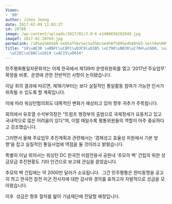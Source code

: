 ```yaml
---
Views:
- '80'
author: Jihee Jeong
date: 2017-02-09 11:03:27
id: 28769
image: /wp-content/uploads/2017/02/3.0-6-e1486656202844.jpg
imagef: 2017-02-28769.jpg
permalink: /18%ea%b8%b0-%eb%af%bc%ec%a3%bc%ed%8f%89%ed%86%b5-%ec%9e%90%eb%ac%b8%ec%9c%84%ec%9b%90-%ec%9e%90%ea%b2%a9%ec%8b%ac%ec%82%ac-%ea%b0%95%ed%99%94/
title: "18\uAE30 \uBBFC\uC8FC\uD3C9\uD1B5 \uC790\uBB38\uC704\uC6D0, \u2018\uC790\uACA9\
  \uC2EC\uC0AC\u2019 \uAC15\uD654"
---
```


민주평화통일자문회의는 어제 한국에서 제139차 운영위원회를 열고 ‘2017년 주요업무’ 확정을 비롯,  운영에 관한 전반적인 사항이 논의됐습니다.

이날 회의 결과에 따르면, 제18기부터는 보다 실질적인 통일활동 참여가 가능한 인사가 위촉될 수 있도록 할 계획입니다.

이에 따라 워싱턴협의회도 대폭적인 변화가 예상되고 있어 향후 귀추가 주목됩니다.

회의에서 유호열 수석부의장은 “트럼프 행정부의 출범으로 국제정세가 요동치고 있고 국내적으로 많은 어려움이 있다”며, 이럴 때일수록 평통위원들의 역할이 아주 중요하다고 강조했습니다.

그러면서 올해 주요업무 추진계획과 관련해서는 ‘경제성고 효율성 차원에서 기본 방향’을 잡고 실질적인 통일사업에 역점을 둘 것이라고 밝혔습니다.

특별히 이날 회의서는 워싱턴 DC 한국전 미참전용사 공원내 ‘추모의 벽’ 건립의 위한 성금모금 추진현황도 기타 안건으로 보고돼 관심을 끌었습니다.

추모의 벽 건립에는 약 2000만 달러가 소요됩니다.  그간 민주평통은 한미동맹을 공고히 하고 한국전 참전 미군 전사자에 대한 감사와 경의를 표하고자 자발적으로 성금을 모아왔습니다.

이후  성금은 향후 절차를 밟아 기념재단에 전달할 예정입니다.